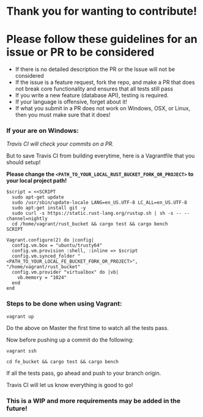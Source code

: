 # Thank you for wanting to contribute!

# Please follow these guidelines for an issue or PR to be considered

* If there is no detailed description the PR or the Issue will not be considered
* If the issue is a feature request, fork the repo, and make a PR that does not break core functionality and ensures that all tests still pass
* If you write a new feature (database API), testing is required.
* If your language is offensive, forget about it!
* If what you submit in a PR does not work on Windows, OSX, or Linux, then you must make sure that it does!

### If your are on Windows: 

*Travis CI will check your commits on a PR.*

But to save Travis CI from building everytime, here is a Vagrantfile that you should setup!

**Please change the `<PATH_TO_YOUR_LOCAL_RUST_BUCKET_FORK_OR_PROJECT>` to your local project path!**

```
$script = <<SCRIPT
  sudo apt-get update
  sudo /usr/sbin/update-locale LANG=en_US.UTF-8 LC_ALL=en_US.UTF-8
  sudo apt-get install git -y
  sudo curl -s https://static.rust-lang.org/rustup.sh | sh -s -- --channel=nightly
  cd /home/vagrant/rust_bucket && cargo test && cargo bench
SCRIPT

Vagrant.configure(2) do |config|
  config.vm.box = "ubuntu/trusty64"
  config.vm.provision :shell, :inline => $script
  config.vm.synced_folder "<PATH_TO_YOUR_LOCAL_FE_BUCKET_FORK_OR_PROJECT>", "/home/vagrant/rust_bucket"
  config.vm.provider "virtualbox" do |vb|
    vb.memory = "1024"
  end
end
```

### Steps to be done when using Vagrant:

`vagrant up`

Do the above on Master the first time to watch all the tests pass.

Now before pushing up a commit do the following:

`vagrant ssh`

`cd fe_bucket && cargo test && cargo bench`

If all the tests pass, go ahead and push to your branch origin.

Travis CI will let us know everything is good to go!

### This is a WIP and more requirements may be added in the future!